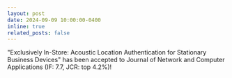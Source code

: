 ```yaml
---
layout: post
date: 2024-09-09 10:00:00-0400
inline: true
related_posts: false
---
```


"Exclusively In-Store: Acoustic Location Authentication for Stationary Business Devices" has been accepted to Journal of Network and Computer Applications (IF: 7.7, JCR: top 4.2%)!